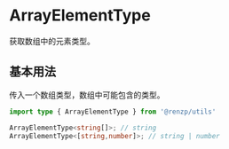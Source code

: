 # ArrayElementType

获取数组中的元素类型。

## 基本用法

传入一个数组类型，数组中可能包含的类型。

```ts
import type { ArrayElementType } from '@renzp/utils'

ArrayElementType<string[]>; // string
ArrayElementType<[string,number]>; // string | number
```
